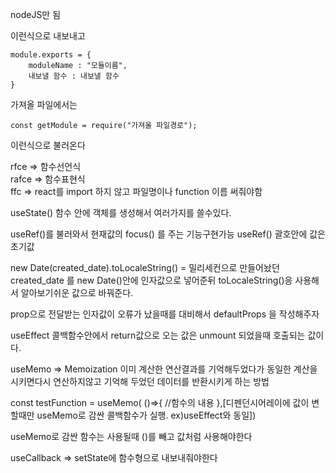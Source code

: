 nodeJS만 됨

이런식으로 내보내고

```
module.exports = {
    moduleName : "모듈이름",
    내보낼 함수 : 내보낼 함수
}
```

가져올 파일에서는

```
const getModule = require("가져올 파일경로");
```

이런식으로 불러온다

rfce => 함수선언식 <br/> rafce => 함수표현식<br/> ffc => react를 import 하지 않고 파일명이나 function 이름 써줘야함<br/>

useState() 함수 안에 객체를 생성해서 여러가지를 쓸수있다.

useRef()를 불러와서 현재값의 focus() 를 주는 기능구현가능 useRef() 괄호안에 값은 초기값

new Date(created_date).toLocaleString() = 밀리세컨으로 만들어놨던 created_date 를 new Date()안에 인자값으로 넣어준뒤 toLocaleString()응 사용해서 알아보기쉬운 값으로 바꿔준다.

prop으로 전달받는 인자값이 오류가 났을때를 대비해서 defaultProps 을 작성해주자

useEffect 콜백함수안에서 return값으로 오는 값은 unmount 되었을때 호출되는 값이다.

useMemo => Memoization 이미 계산한 연산결과를 기억해두었다가 동일한 계산을 시키면다시 연산하지않고 기억해 두었던 데이터를 반환시키게 하는 방법

const testFunction = useMemo( ()=>{ //함수의 내용 },[디펜던시어레이에 값이 변할때만 useMemo로 감싼 콜백함수가 실행. ex)useEffect와 동일])

useMemo로 감싼 함수는 사용될때 ()를 빼고 값처럼 사용해야한다

useCallback => setState에 함수형으로 내보내줘야한다

